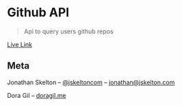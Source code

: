 # Github API
> Api to query users github repos

[Live Link](https://jskelton.com/github-api)

## Meta

Jonathan Skelton – [@jskeltoncom](https://twitter.com/jskeltoncom) – jonathan@jskelton.com

Dora Gil – [doragil.me](http://doragil.me/)
